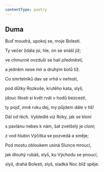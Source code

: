 ```yaml
---
contentType: poetry
---
```


## Duma

Buď moudrá, upokoj se, moje Bolesti.

Ty večer ždála jsi, hle, on se snáší již;

ve chmurné ovzduší se halí předměstí,

a jedněm nese mír a druhým bolů tíž.

Co smrtelníků dav se vrhá v neřesti,

pod důtky Rozkoše, krutého kata, slyš,

jdouc lítosti si květ rvát v hodů bezcestí,

ty pojď, mně ruku dej, my půjdem dále v tiš!

Dál od těch. Vybledlé viz Roky, jak se kloní

s pavlánu nebes k nám, šat zvetšelý je cloní;

z vod hlubin Výčitka se pozvedá a směje;

Pod mostu obloukem usíná Slunce mroucí,

jak dlouhý rubáš, slyš, ku Východu se pnoucí,

slyš, drahá Bolesti, slyš, sladká Noc blíž spěje.
